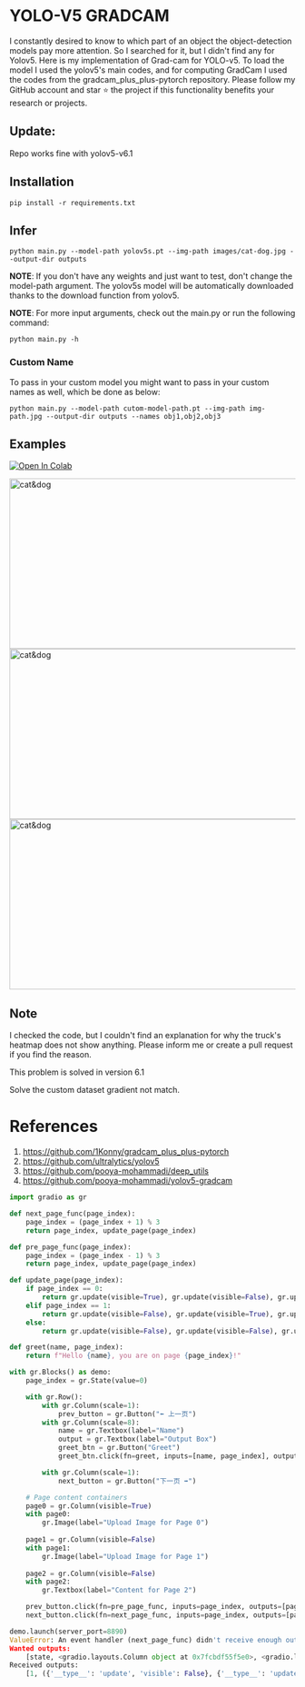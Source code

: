 # YOLO-V5 GRADCAM

I constantly desired to know to which part of an object the object-detection models pay more attention. So I searched for it, but I didn't find any for Yolov5.
Here is my implementation of Grad-cam for YOLO-v5. To load the model I used the yolov5's main codes, and for computing GradCam I used the codes from the gradcam_plus_plus-pytorch repository.
Please follow my GitHub account and star ⭐ the project if this functionality benefits your research or projects.

## Update:
Repo works fine with yolov5-v6.1


## Installation
`pip install -r requirements.txt`

## Infer
`python main.py --model-path yolov5s.pt --img-path images/cat-dog.jpg --output-dir outputs`

**NOTE**: If you don't have any weights and just want to test, don't change the model-path argument. The yolov5s model will be automatically downloaded thanks to the download function from yolov5. 

**NOTE**: For more input arguments, check out the main.py or run the following command:

```python main.py -h```

### Custom Name
To pass in your custom model you might want to pass in your custom names as well, which be done as below:
```
python main.py --model-path cutom-model-path.pt --img-path img-path.jpg --output-dir outputs --names obj1,obj2,obj3 
```
## Examples
[![Open In Colab](https://colab.research.google.com/assets/colab-badge.svg)](https://colab.research.google.com/github/pooya-mohammadi/yolov5-gradcam/blob/master/main.ipynb)

<img src="https://raw.githubusercontent.com/pooya-mohammadi/yolov5-gradcam/master/outputs/eagle-res.jpg" alt="cat&dog" height="300" width="1200">
<img src="https://raw.githubusercontent.com/pooya-mohammadi/yolov5-gradcam/master/outputs/cat-dog-res.jpg" alt="cat&dog" height="300" width="1200">
<img src="https://raw.githubusercontent.com/pooya-mohammadi/yolov5-gradcam/master/outputs/dog-res.jpg" alt="cat&dog" height="300" width="1200">

## Note
I checked the code, but I couldn't find an explanation for why the truck's heatmap does not show anything. Please inform me or create a pull request if you find the reason.

This problem is solved in version 6.1

Solve the custom dataset gradient not match.

# References
1. https://github.com/1Konny/gradcam_plus_plus-pytorch
2. https://github.com/ultralytics/yolov5
3. https://github.com/pooya-mohammadi/deep_utils
4. https://github.com/pooya-mohammadi/yolov5-gradcam
```python
import gradio as gr

def next_page_func(page_index):
    page_index = (page_index + 1) % 3
    return page_index, update_page(page_index)

def pre_page_func(page_index):
    page_index = (page_index - 1) % 3
    return page_index, update_page(page_index)

def update_page(page_index):
    if page_index == 0:
        return gr.update(visible=True), gr.update(visible=False), gr.update(visible=False), gr.update(visible=True), gr.update(visible=False)
    elif page_index == 1:
        return gr.update(visible=False), gr.update(visible=True), gr.update(visible=False), gr.update(visible=True), gr.update(visible=False)
    else:
        return gr.update(visible=False), gr.update(visible=False), gr.update(visible=True), gr.update(visible=False), gr.update(visible=True)

def greet(name, page_index):
    return f"Hello {name}, you are on page {page_index}!"

with gr.Blocks() as demo:
    page_index = gr.State(value=0)

    with gr.Row():
        with gr.Column(scale=1):
            prev_button = gr.Button("⬅️ 上一页")
        with gr.Column(scale=8):
            name = gr.Textbox(label="Name")
            output = gr.Textbox(label="Output Box")
            greet_btn = gr.Button("Greet")
            greet_btn.click(fn=greet, inputs=[name, page_index], outputs=output)

        with gr.Column(scale=1):
            next_button = gr.Button("下一页 ➡️")

    # Page content containers
    page0 = gr.Column(visible=True)
    with page0:
        gr.Image(label="Upload Image for Page 0")
        
    page1 = gr.Column(visible=False)
    with page1:
        gr.Image(label="Upload Image for Page 1")
        
    page2 = gr.Column(visible=False)
    with page2:
        gr.Textbox(label="Content for Page 2")

    prev_button.click(fn=pre_page_func, inputs=page_index, outputs=[page_index, page0, page1, page2])
    next_button.click(fn=next_page_func, inputs=page_index, outputs=[page_index, page0, page1, page2])

demo.launch(server_port=8890)
ValueError: An event handler (next_page_func) didn't receive enough output values (needed: 4, received: 2).
Wanted outputs:
    [state, <gradio.layouts.Column object at 0x7fcbdf55f5e0>, <gradio.layouts.Column object at 0x7fcbdf55f880>, <gradio.layouts.Column object at 0x7fcbdf55fac0>]
Received outputs:
    [1, ({'__type__': 'update', 'visible': False}, {'__type__': 'update', 'visible': True}, {'__type__': 'update', 'visible': False}, {'__type__': 'update', 'visible': True}, {'__type__': 'update', 'visible': False})]
